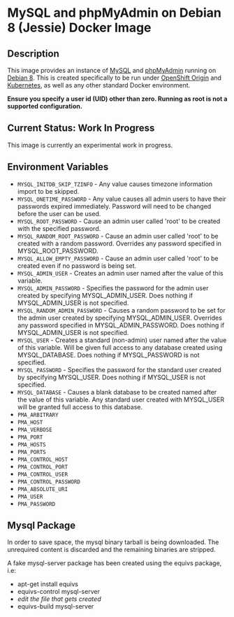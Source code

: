 # MySQL and phpMyAdmin on Debian 8 (Jessie) Docker Image

## Description

This image provides an instance of [MySQL](https://www.mysql.com/) and [phpMyAdmin](https://www.phpmyadmin.net/) running on [Debian 8](https://www.debian.org/). This is created specifically to be run under [OpenShift Origin](https://www.openshift.org/) and [Kubernetes](https://kubernetes.io/), as well as any other standard Docker environment.

**Ensure you specify a user id (UID) other than zero. Running as root is not a supported configuration.**

## Current Status: Work In Progress

This image is currently an experimental work in progress.

## Environment Variables

 * ``MYSQL_INITDB_SKIP_TZINFO`` - Any value causes timezone information import to be skipped.
 * ``MYSQL_ONETIME_PASSWORD`` - Any value causes all admin users to have their passwords expired immediately. Password will need to be changed before the user can be used.
 * ``MYSQL_ROOT_PASSWORD`` - Cause an admin user called 'root' to be created with the specified password.
 * ``MYSQL_RANDOM_ROOT_PASSWORD`` - Cause an admin user called 'root' to be created with a random password. Overrides any password specified in MYSQL_ROOT_PASSWORD.
 * ``MYSQL_ALLOW_EMPTY_PASSWORD`` - Cause an admin user called 'root' to be created even if no password is being set.
 * ``MYSQL_ADMIN_USER`` - Creates an admin user named after the value of this variable.
 * ``MYSQL_ADMIN_PASSWORD`` - Specifies the password for the admin user created by specifying MYSQL_ADMIN_USER. Does nothing if MYSQL_ADMIN_USER is not specified.
 * ``MYSQL_RANDOM_ADMIN_PASSWORD`` - Causes a random password to be set for the admin user created by specifying MYSQL_ADMIN_USER. Overrides any password specified in MYSQL_ADMIN_PASSWORD. Does nothing if MYSQL_ADMIN_USER is not specified.
 * ``MYSQL_USER`` - Creates a standard (non-admin) user named after the value of this variable. Will be given full access to any database created using MYSQL_DATABASE. Does nothing if MYSQL_PASSWORD is not specified.
 * ``MYSQL_PASSWORD`` - Specifies the password for the standard user created by specifying MYSQL_USER. Does nothing if MYSQL_USER is not specified.
 * ``MYSQL_DATABASE`` - Causes a blank database to be created named after the value of this variable. Any standard user created with MYSQL_USER will be granted full access to this database.
 * ``PMA_ARBITRARY``
 * ``PMA_HOST``
 * ``PMA_VERBOSE``
 * ``PMA_PORT``
 * ``PMA_HOSTS``
 * ``PMA_PORTS``
 * ``PMA_CONTROL_HOST``
 * ``PMA_CONTROL_PORT``
 * ``PMA_CONTROL_USER``
 * ``PMA_CONTROL_PASSWORD``
 * ``PMA_ABSOLUTE_URI``
 * ``PMA_USER``
 * ``PMA_PASSWORD``

## Mysql Package

In order to save space, the mysql binary tarball is being downloaded. The unrequired content is discarded and the remaining binaries are stripped.

A fake mysql-server package has been created using the equivs package, i.e:
* apt-get install equivs
* equivs-control mysql-server
* _edit the file that gets created_
* equivs-build mysql-server
